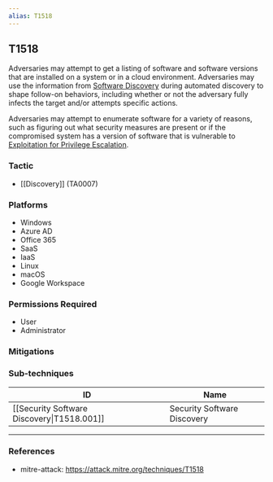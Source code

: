 ```yaml
---
alias: T1518
---
```


## T1518

Adversaries may attempt to get a listing of software and software versions that are installed on a system or in a cloud environment. Adversaries may use the information from [Software Discovery](https://attack.mitre.org/techniques/T1518) during automated discovery to shape follow-on behaviors, including whether or not the adversary fully infects the target and/or attempts specific actions.

Adversaries may attempt to enumerate software for a variety of reasons, such as figuring out what security measures are present or if the compromised system has a version of software that is vulnerable to [Exploitation for Privilege Escalation](https://attack.mitre.org/techniques/T1068).


### Tactic
- [[Discovery]] (TA0007)

### Platforms
- Windows
- Azure AD
- Office 365
- SaaS
- IaaS
- Linux
- macOS
- Google Workspace

### Permissions Required
- User
- Administrator

### Mitigations

### Sub-techniques

| ID | Name |
| --- | --- |
| [[Security Software Discovery\|T1518.001]] | Security Software Discovery |


---
### References

- mitre-attack: https://attack.mitre.org/techniques/T1518
